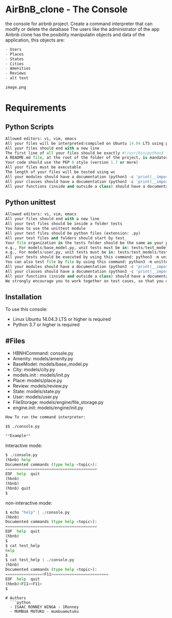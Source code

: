 # AirBnB_clone - The Console 
the console for airbnb project. Create a command interpreter that can modify or delete the database The users like the administrator of the app Airbnb clone has the posibility manipulatin objects and data of the application, this objects are:
   ```python
   - Users
   - Places
   - States
   - Cities
   - Amenities
   - Reviews
   - alt text
   ```
  

```htm
image.png

```
# Requirements
## Python Scripts
```python
Allowed editors: vi, vim, emacs
All your files will be interpreted/compiled on Ubuntu 14.04 LTS using python3 (version 3.4.3)
All your files should end with a new line
The first line of all your files should be exactly #!/usr/bin/python3
A README.md file, at the root of the folder of the project, is mandatory
Your code should use the PEP 8 style (version 1.7 or more)
All your files must be executable
The length of your files will be tested using wc
All your modules should have a documentation (python3 -c 'print(__import__("my_module").__doc__)')
All your classes should have a documentation (python3 -c 'print(__import__("my_module").MyClass.__doc__)')
All your functions (inside and outside a class) should have a documentation (python3 -c 'print(__import__("my_module").my_function.__doc__)' and python3 -c 'print(__import__("my_module").MyClass.my_function.__doc__)')
```

## Python unittest

```python
Allowed editors: vi, vim, emacs
All your files should end with a new line
All your test files should be inside a folder tests
You have to use the unittest module
All your test files should be python files (extension: .py)
All your test files and folders should start by test_
Your file organization in the tests folder should be the same as your project
e.g., For models/base_model.py, unit tests must be in: tests/test_models/test_base_model.py
e.g., For models/user.py, unit tests must be in: tests/test_models/test_user.py
All your tests should be executed by using this command: python3 -m unittest discover tests
You can also test file by file by using this command: python3 -m unittest tests/test_models/test_base_model.py
All your modules should have a documentation (python3 -c 'print(__import__("my_module").__doc__)')
All your classes should have a documentation (python3 -c 'print(__import__("my_module").MyClass.__doc__)')
All your functions (inside and outside a class) should have a documentation (python3 -c 'print(__import__("my_module").my_function.__doc__)' and python3 -c 'print(__import__("my_module").MyClass.my_function.__doc__)')
We strongly encourage you to work together on test cases, so that you don’t miss any edge 
```

## Installation 
To use this console:
  - Linux Ubuntu 14.04.3 LTS or higher is required
  - Python 3.7 or higher is required

## #Files 

- HBNHCommand: console.py
- Amenity: models/amenity.py
- BaseModel: models/base_model.py
- City: models/city.py
- models.init : models/init.py
- Place: models/place.py
- Review: models/review.py
- State: models/state.py
- User: models/user.py
- FileStorage: models/engine/file_storage.py
- engine.init: models/engine/init.py

```python
How To run the command interpreter:
```
```htm
$$ ./console.py
```

```python
**Example**
```
Interactive mode: 

```python
$ ./console.py
(hbnb) help
Documented commands (type help <topic>):
========================================
EOF  help  quit
(hbnb)
(hbnb)
(hbnb) quit
$
```

non-interactive mode:

```python
$ echo "help" | ./console.py
(hbnb)
Documented commands (type help <topic>):
========================================
EOF  help  quit
(hbnb) 
$
$ cat test_help
help
$
$ cat test_help | ./console.py
(hbnb)
Documented commands (type help <topic>):
================<F11>========================
EOF  help  quit
(hbnb)<F11><F11>
$
```
```
# Authors
  ```python
  - ISAAC RONNEY WINGA - 1Ronney
  - MUMBUA MUTUKU - mumbuamutuku
  ```
